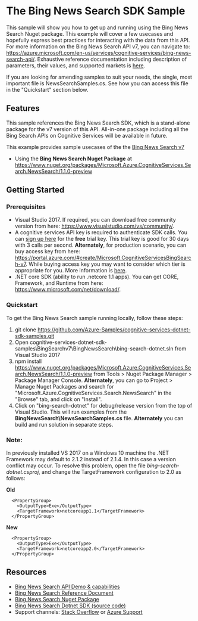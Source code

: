 # The Bing News Search SDK Sample

This sample will show you how to get up and running using the Bing News Search Nuget package. This example will cover a few usecases and hopefully express best practices for interacting with the data from this API. For more information on the Bing News Search API v7, you can navigate to: https://azure.microsoft.com/en-us/services/cognitive-services/bing-news-search-api/. Exhaustive reference documentation including description of parameters, their values, and supported markets is [here](https://docs.microsoft.com/en-us/rest/api/cognitiveservices/bing-news-api-v7-reference).

If you are looking for amending samples to suit your needs, the single, most important file is NewsSearchSamples.cs. See how you can access this file in the "Quickstart" section below.

## Features

This sample references the Bing News Search SDK, which is a stand-alone package for the v7 version of this API. All-in-one package including all the Bing Search APIs on Cognitive Services will be available in future.

This example provides sample usecases of the the [Bing News Search v7](https://azure.microsoft.com/en-us/services/cognitive-services/bing-news-search-api/)

* Using the **Bing News Search Nuget Package** at https://www.nuget.org/packages/Microsoft.Azure.CognitiveServices.Search.NewsSearch/1.1.0-preview

## Getting Started

### Prerequisites

- Visual Studio 2017. If required, you can download free community version from here: https://www.visualstudio.com/vs/community/.
- A cognitive services API key is required to authenticate SDK calls. You can [sign up here](https://azure.microsoft.com/en-us/try/cognitive-services/?api=bing-news-search-api) for the **free** trial key. This trial key is good for 30 days with 3 calls per second. **Alternately**, for production scenario, you can buy access key from here: https://portal.azure.com/#create/Microsoft.CognitiveServicesBingSearch-v7. While buying access key you may want to consider which tier is appropriate for you. More information is [here](https://azure.microsoft.com/en-us/pricing/details/cognitive-services/search-api/news/). 
- .NET core SDK (ability to run .netcore 1.1 apps). You can get CORE, Framework, and Runtime from here: https://www.microsoft.com/net/download/. 

### Quickstart

To get the Bing News Search sample running locally, follow these steps:

1. git clone https://github.com/Azure-Samples/cognitive-services-dotnet-sdk-samples.git
2. Open cognitive-services-dotnet-sdk-samples\BingSearchv7\BingNewsSearch\bing-search-dotnet.sln from Visual Studio 2017
3. npm install https://www.nuget.org/packages/Microsoft.Azure.CognitiveServices.Search.NewsSearch/1.1.0-preview from Tools > Nuget Package Manager > Package Manager Console. **Alternately**, you can go to Project > Manage Nuget Packages and search for "Microsoft.Azure.CognitiveServices.Search.NewsSearch" in the "Browse" tab, and click on "Install". 
4. Click on "bing-search-dotnet" for debug/release version from the top of Visual Studio. This will run examples from the **BingNewsSearch\NewsSearchSamples.cs** file. **Alternately** you can build and run solution in separate steps.

### Note: 
In previously installed VS 2017 on a Windows 10 machine the .NET Framework may default to 2.1.2 instead of 2.1.4. In this case a version conflict may occur. To resolve this problem, open the file *bing-search-dotnet.csproj*, and change the TargetFramework configuration to 2.0 as follows:

**Old**
````  
  <PropertyGroup>
    <OutputType>Exe</OutputType>
    <TargetFramework>netcoreapp1.1</TargetFramework>
  </PropertyGroup>
````
**New**
````
  <PropertyGroup>
    <OutputType>Exe</OutputType>
    <TargetFramework>netcoreapp2.0</TargetFramework>
  </PropertyGroup>
````
## Resources
- [Bing News Search API Demo & capabilities](https://azure.microsoft.com/en-us/services/cognitive-services/bing-news-search-api/)
- [Bing News Search Reference Document](https://docs.microsoft.com/en-us/rest/api/cognitiveservices/bing-news-api-v7-reference)
- [Bing News Search Nuget Package](https://www.nuget.org/packages/Microsoft.Azure.CognitiveServices.Search.NewsSearch/1.1.0-preview)
- [Bing News Search Dotnet SDK (source code)](https://github.com/Azure/azure-sdk-for-net/tree/psSdkJson6/src/SDKs/CognitiveServices/dataPlane/Search/BingNewsSearch) 
- Support channels: [Stack Overflow](https://stackoverflow.com/questions/tagged/bing-search) or [Azure Support](https://azure.microsoft.com/en-us/support/options/)
